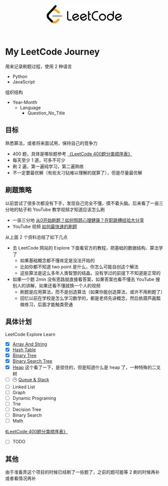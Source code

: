 <p><br></p>
<p align="center">
  <img src="assets/leetcode_logo.svg" width="240" alt="LeetCode Logo">
</p>
<p><br></p>

# My LeetCode Journey

用来记录刷题过程，使用 2 种语言

- Python
- JavaScript

组织结构

- Year-Month
  - Language
    - Question_No_Title

## 目标

熟悉算法，或者将来面试用，保持自己的竞争力

- 400 题，具体是哪些题参考 [《LeetCode 400题分类顺序表》](https://www.cspiration.com/#/leetcodeClassification)
- 每天至少 1 道，可多不可少
- 刷 2 遍，第一遍纯学习，第二遍熟练
- 不一定要最优解（有些太刁钻难以理解的就算了），但是尽量最优解

## 刷题策略

以前尝试了很多次都没有下手，发现自己完全不懂，摸不着头脑。后来看了一亩三分地的帖子和 YouTube 教学视频才知道应该怎么刷

- 一亩三分地 [从0开始刷题？如何照顾心理健康？在职跳槽经验大分享](https://www.1point3acres.com/bbs/thread-843904-1-1.html)
- YouTube 视频 [如何最快速的刷题](https://youtu.be/HlIu_kf_KH0)

从上面 2 个资料总结了如下几点

- 去 LeetCode 网站的 Explore 下面看官方的教程，把基础的数据结构、算法学了
  - 如果基础概念都不懂肯定是没法开始的
  - 比如你都不知道 two point 是什么，你怎么可能自创这个解法
  - 这些算法是这么多年人类智慧的结晶，没有学过的前提下不知道是正常的
- 如果一个题 2min 没有思路就直接看答案，如果答案也看不懂去 YouTube 搜别人的讲解，如果还看不懂就换一个人的视频
  - 刷题是应用算法，而不是创造算法（如果你能创造算法，或许不用刷题了）
  - 回忆以前在学校是怎么学习数学的，都是老师先讲概念，然后依葫芦画瓢做练习，后面才能触类旁通

## 具体计划

LeetCode Explore Learn

- [x]  [Array And String](https://leetcode.com/explore/learn/card/array-and-string/)
- [x]  [Hash Table](https://leetcode.com/explore/learn/card/hash-table/)
- [x]  [Binary Tree](https://leetcode.com/explore/learn/card/data-structure-tree/)
- [x]  [Binary Search Tree](https://leetcode.com/explore/learn/card/introduction-to-data-structure-binary-search-tree/)
- [x]  [Heap](https://leetcode.com/explore/learn/card/heap/) 这个看了一下，是锁住的，但是知道什么是 heap 了，一种特殊的二叉树
- [ ]  🕒 [Queue & Stack](https://leetcode.com/explore/learn/card/queue-stack/)
- [ ]  Linked List
- [ ]  Graph
- [ ]  Dynamic Programing
- [ ]  Trie
- [ ]  Decision Tree
- [ ]  Binary Search
- [ ]  Math

[《LeetCode 400题分类顺序表》](https://www.cspiration.com/#/leetcodeClassification)

- [ ] TODO

## 其他

由于准备弄这个项目的时候已经刷了一些题了，之前的题可能等 2 刷的时候再补或者看情况再补

